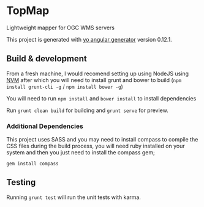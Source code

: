 # TopMap

Lightweight mapper for OGC WMS servers

This project is generated with [yo angular generator](https://github.com/yeoman/generator-angular)
version 0.12.1.

## Build & development

From a fresh machine, I would recomend setting up using NodeJS using [NVM](https://github.com/creationix/nvm) after which you will need to install grunt and bower to build (`npm install grunt-cli -g` / `npm install bower -g`)

You will need to run `npm install` and `bower install` to install dependencies

Run `grunt clean build` for building and `grunt serve` for preview.

### Additional Dependencies

This project uses SASS and you may need to install compass to compile the CSS files during the build process, you will need ruby installed on your system and then you just need to install the compass gem;

`gem install compass`

## Testing

Running `grunt test` will run the unit tests with karma.
